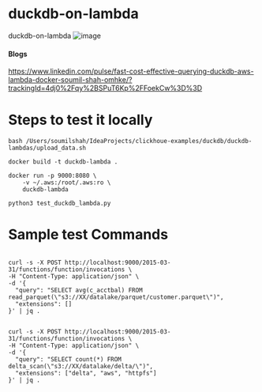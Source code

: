 # duckdb-on-lambda
duckdb-on-lambda
![image](https://github.com/user-attachments/assets/c5b5d4eb-cd4f-42a3-89fe-9dfa452d9909)

#### Blogs 
https://www.linkedin.com/pulse/fast-cost-effective-querying-duckdb-aws-lambda-docker-soumil-shah-omhke/?trackingId=4dj0%2Fqy%2BSPuT6Kp%2FFoekCw%3D%3D

# Steps to test it locally 
```
bash /Users/soumilshah/IdeaProjects/clickhoue-examples/duckdb/duckdb-lambdas/upload_data.sh

docker build -t duckdb-lambda .

docker run -p 9000:8080 \
    -v ~/.aws:/root/.aws:ro \
    duckdb-lambda

python3 test_duckdb_lambda.py
```

# Sample test Commands
```

curl -s -X POST http://localhost:9000/2015-03-31/functions/function/invocations \
-H "Content-Type: application/json" \
-d '{
  "query": "SELECT avg(c_acctbal) FROM read_parquet(\"s3://XX/datalake/parquet/customer.parquet\")",
  "extensions": []
}' | jq .


curl -s -X POST http://localhost:9000/2015-03-31/functions/function/invocations \
-H "Content-Type: application/json" \
-d '{
  "query": "SELECT count(*) FROM delta_scan(\"s3://XX/datalake/delta/\")",
  "extensions": ["delta", "aws", "httpfs"]
}' | jq .
```
